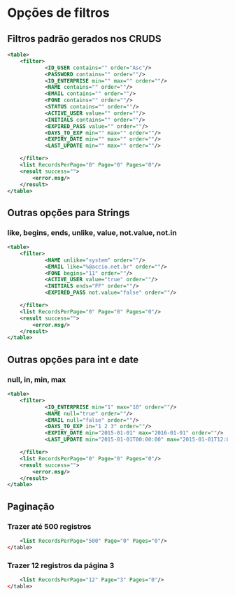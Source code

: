 # Opções de filtros

## Filtros padrão gerados nos CRUDS

```xml
<table>
	<filter>
			<ID_USER contains="" order="Asc"/>
			<PASSWORD contains="" order=""/>
			<ID_ENTERPRISE min="" max="" order=""/>
			<NAME contains="" order=""/>
			<EMAIL contains="" order=""/>
			<FONE contains="" order=""/>
			<STATUS contains="" order=""/>
			<ACTIVE_USER value="" order=""/>
			<INITIALS contains="" order=""/>
			<EXPIRED_PASS value="" order=""/>
			<DAYS_TO_EXP min="" max="" order=""/>
			<EXPIRY_DATE min="" max="" order=""/>
			<LAST_UPDATE min="" max="" order=""/>

	</filter>
	<list RecordsPerPage="0" Page="0" Pages="0"/>
	<result success="">
		<error.msg/>
	</result>
</table>
```

## Outras opções para Strings

### like, begins, ends, unlike, value, not.value, not.in 

```xml
<table>
	<filter>
			<NAME unlike="system" order=""/>
			<EMAIL like="%@accio.net.br" order=""/>
			<FONE begins="11" order=""/>
			<ACTIVE_USER value="true" order=""/>
			<INITIALS ends="FF" order=""/>
			<EXPIRED_PASS not.value="false" order=""/>

	</filter>
	<list RecordsPerPage="0" Page="0" Pages="0"/>
	<result success="">
		<error.msg/>
	</result>
</table>
```

## Outras opções para int e date

### null, in, min, max 


```xml
<table>
	<filter>
			<ID_ENTERPRISE min="1" max="10" order=""/>
			<NAME null="true" order=""/>
			<EMAIL null="false" order=""/>
			<DAYS_TO_EXP in="1 2 3" order=""/>
			<EXPIRY_DATE min="2015-01-01" max="2016-01-01" order=""/>
			<LAST_UPDATE min="2015-01-01T00:00:00" max="2015-01-01T12:00:00" order=""/>

	</filter>
	<list RecordsPerPage="0" Page="0" Pages="0"/>
	<result success="">
		<error.msg/>
	</result>
</table>
```

## Paginação

### Trazer até 500 registros

```xml
	<list RecordsPerPage="500" Page="0" Pages="0"/>
</table>
```

### Trazer 12 registros da página 3

```xml
	<list RecordsPerPage="12" Page="3" Pages="0"/>
</table>
```
